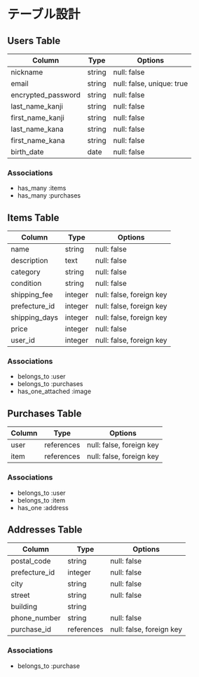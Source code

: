 # テーブル設計

## Users Table
| Column              | Type      | Options                       |
|---------------------|-----------|-------------------------------|
| nickname            | string    | null: false                   |
| email               | string    | null: false, unique: true     |
| encrypted_password  | string    | null: false                   | 
| last_name_kanji     | string    | null: false                   |
| first_name_kanji    | string    | null: false                   |
| last_name_kana      | string    | null: false                   |
| first_name_kana     | string    | null: false                   |
| birth_date          | date      | null: false                   |

### Associations
- has_many :items
- has_many :purchases

## Items Table
| Column        | Type      | Options                       |
|---------------|-----------|-------------------------------|
| name          | string    | null: false                   |
| description   | text      | null: false                   |
| category      | string    | null: false                   |
| condition     | string    | null: false                   |
| shipping_fee  | integer   | null: false, foreign key      |
| prefecture_id | integer   | null: false, foreign key      |
| shipping_days | integer   | null: false, foreign key      |
| price         | integer   | null: false                   |
| user_id       | integer   | null: false, foreign key      |

### Associations
- belongs_to :user
- belongs_to :purchases
- has_one_attached :image

## Purchases Table
| Column   | Type       | Options                       |
|----------|------------|-------------------------------|
| user     | references | null: false, foreign key      |
| item     | references | null: false, foreign key      |


### Associations
- belongs_to :user
- belongs_to :item
- has_one :address

## Addresses Table
| Column        | Type       | Options                       |
|---------------|------------|-------------------------------|
| postal_code   | string     | null: false                   |
| prefecture_id | integer    | null: false                   |
| city          | string     | null: false                   |
| street        | string     | null: false                   |
| building      | string     |                               |
| phone_number  | string     | null: false                   |
| purchase_id   | references | null: false, foreign key      |


### Associations
- belongs_to :purchase